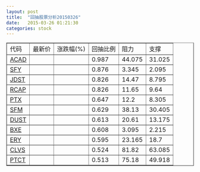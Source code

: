 ```yaml
---
layout: post
title:  "回抽股票分析20150326"
date:   2015-03-26 01:21:30
categories: stock
---
```

<script type="text/javascript">
var stockList = []
stockList.push('gb_acad');
stockList.push('gb_sfy');
stockList.push('gb_jdst');
stockList.push('gb_rcap');
stockList.push('gb_ptx');
stockList.push('gb_sfm');
stockList.push('gb_dust');
stockList.push('gb_bxe');
stockList.push('gb_ery');
stockList.push('gb_clvs');
stockList.push('gb_ptct');
</script>
<table border="1">
 <tr>
 <td>代码</td>
 <td>最新价</td>
 <td>涨跌幅(%)</td>
 <td>回抽比例</td>
 <td>阻力</td>
 <td>支撑</td>
</tr>
  <tr id="acad">
  <td><a href="http://stock.finance.sina.com.cn/usstock/quotes/ACAD.html" target="_blank">ACAD</a></td><td></td><td></td><td>0.987</td><td>44.075</td><td>31.025</td></tr>
  <tr id="sfy">
  <td><a href="http://stock.finance.sina.com.cn/usstock/quotes/SFY.html" target="_blank">SFY</a></td><td></td><td></td><td>0.876</td><td>3.345</td><td>2.095</td></tr>
  <tr id="jdst">
  <td><a href="http://stock.finance.sina.com.cn/usstock/quotes/JDST.html" target="_blank">JDST</a></td><td></td><td></td><td>0.826</td><td>14.47</td><td>8.795</td></tr>
  <tr id="rcap">
  <td><a href="http://stock.finance.sina.com.cn/usstock/quotes/RCAP.html" target="_blank">RCAP</a></td><td></td><td></td><td>0.826</td><td>11.65</td><td>9.64</td></tr>
  <tr id="ptx">
  <td><a href="http://stock.finance.sina.com.cn/usstock/quotes/PTX.html" target="_blank">PTX</a></td><td></td><td></td><td>0.647</td><td>12.2</td><td>8.305</td></tr>
  <tr id="sfm">
  <td><a href="http://stock.finance.sina.com.cn/usstock/quotes/SFM.html" target="_blank">SFM</a></td><td></td><td></td><td>0.629</td><td>38.13</td><td>30.405</td></tr>
  <tr id="dust">
  <td><a href="http://stock.finance.sina.com.cn/usstock/quotes/DUST.html" target="_blank">DUST</a></td><td></td><td></td><td>0.613</td><td>20.61</td><td>13.175</td></tr>
  <tr id="bxe">
  <td><a href="http://stock.finance.sina.com.cn/usstock/quotes/BXE.html" target="_blank">BXE</a></td><td></td><td></td><td>0.608</td><td>3.095</td><td>2.215</td></tr>
  <tr id="ery">
  <td><a href="http://stock.finance.sina.com.cn/usstock/quotes/ERY.html" target="_blank">ERY</a></td><td></td><td></td><td>0.595</td><td>23.165</td><td>18.7</td></tr>
  <tr id="clvs">
  <td><a href="http://stock.finance.sina.com.cn/usstock/quotes/CLVS.html" target="_blank">CLVS</a></td><td></td><td></td><td>0.524</td><td>81.82</td><td>63.085</td></tr>
  <tr id="ptct">
  <td><a href="http://stock.finance.sina.com.cn/usstock/quotes/PTCT.html" target="_blank">PTCT</a></td><td></td><td></td><td>0.513</td><td>75.18</td><td>49.918</td></tr>
</table>
